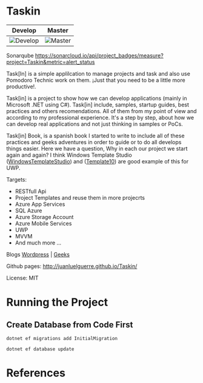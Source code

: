 # Taskin

Develop | Master
------- | ------
![Develop](https://travis-ci.org/juanluelguerre/Taskin.svg?branch=develop) | ![Master](https://travis-ci.org/juanluelguerre/Taskin.svg?branch=master)

Sonarqube
https://sonarcloud.io/api/project_badges/measure?project=Taskin&metric=alert_status

Task[In] is a simple applilcation to manage projects and task and also use Pomodoro Technic work on them. ¡Just that you need to be a little more productive!.

Task[in] is a project to show how we can develop applications (mainly in Microsoft .NET using C#). Task[in] include, samples, startup guides, best practices and others recomendations. All of them from my point of view and according to my professional experience. It's a step by step, about how we can develop real applications and not just thinking in samples or PoCs.

Task[in] Book, is a spanish book I started to write to include all of these practices and geeks adventures in order to guide or to do all develops things easier. Here we have a question, Why in each our project we start again and again? I think Windows Template Studio ([WindowsTemplateStudio]) and ([Template10]) are good example of this for UWP.

Targets:
- RESTfull Api
- Project Templates and reuse them in more projecrts
- Azure App Services
- SQL Azure
- Azure Storage Account 
- Azure Mobile Services
- UWP
- MVVM
- And much more ...

Blogs [Wordpress] | [Geeks]

Github pages: http://juanluelguerre.github.io/Taskin/ 


License: MIT

# Running the Project

## Create Database from Code First

```
dotnet ef migrations add InitialMigration

dotnet ef database update 
```

# References

[Wordpress]:https://elguerre.com/
[Geeks]:http://geeks.ms/blogs/jlguerrero/
[WindowsTemplateStudio]:https://marketplace.visualstudio.com/items?itemName=WASTeamAccount.WindowsTemplateStudio
[Template10]:https://github.com/Windows-XAML/Template10/wiki

